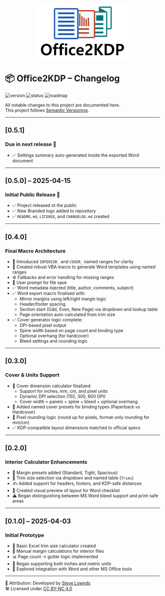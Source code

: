 <p align="center">
  <img src="assets/Logo_1000x600.png" alt="Office2KDP Logo" width="300">
</p>

# 📦 Office2KDP – Changelog
![version](https://img.shields.io/badge/version-v0.5.0-blue)
![status](https://img.shields.io/badge/status-active-brightgreen)
![roadmap](https://img.shields.io/badge/roadmap-PowerPoint%20+%20Publisher%20coming%20soon-yellow)


All notable changes to this project are documented here.  
This project follows [Semantic Versioning](https://semver.org/).

---

## [0.5.1]  
### Due in next release 🎉
- ✅ Settings summary auto-generated inside the exported Word document

---

## [0.5.0] – 2025-04-15  
### Initial Public Release 🎉
- ✅ Project released ot the public
- ✅ New Branded logo added to repository
- ✅ `README.md`, `LICENSE`, and `CHANGELOG.md` created

---

## [0.4.0]
### Final Macro Architecture

- 🧠 Introduced `INTERIOR_` and `COVER_` named ranges for clarity
- 🧩 Created robust VBA macro to generate Word templates using named ranges
- ⚙️ Fallbacks and error handling for missing ranges
- 💬 User prompt for file save
- ✅ Word metadata injected (title, author, comments, subject)
- ✅ Word export macro finalised with:
  - Mirror margins using left/right margin logic
  - Header/footer spacing
  - Section start (Odd, Even, New Page) via dropdown and lookup table
  - Page orientation auto-calculated from trim size
- ✅ Cover generator logic complete:
  - DPI-based pixel output
  - Spine width based on page count and binding type
  - Optional overhang (for hardcover)
  - Bleed settings and rounding logic

---

## [0.3.0]
### Cover & Units Support

- 🎨 Cover dimension calculator finalized:
  - Support for inches, mm, cm, and pixel units
  - Dynamic DPI selection (150, 300, 600 DPI)
  - Cover width = panels + spine + bleed + optional overhang
- 📐 Added named cover presets for binding types (Paperback vs Hardcover)
- 🔁 Pixel rounding logic (round up for pixels, format-only rounding for mm/cm)
- ✅ KDP-compatible layout dimensions matched to official specs

---

## [0.2.0]
### Interior Calculator Enhancements

- 🧮 Margin presets added (Standard, Tight, Spacious)
- 🔁 Trim size selection via dropdown and named table (`Trims`)
- ✍️ Added support for headers, footers, and KDP-safe distances
- 🧾 Created visual preview of layout for Word checklist
- ⚠️ Began distinguishing between MS Word bleed support and print-safe areas

---

## [0.1.0] – 2025-04-03  
### Initial Prototype

- 🚧 Basic Excel trim size calculator created
- 📐 Manual margin calculations for interior files
- 📊 Page count → gutter logic implemented
- 📁 Began supporting both inches and metric units
- 🧰 Explored integration with Word and other MS Office tools

---

📌 Attribution: Developed by [Steve Lownds](https://www.multiplicit.co.uk)  
🛠️ Licensed under [CC BY-NC 4.0](https://creativecommons.org/licenses/by-nc/4.0/)

